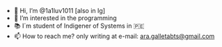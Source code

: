 - 👋 Hi, I’m @1a1luv1011 [also in Ig]
- 👀 I’m interested in the programming 
- 📚 I´m student of Indigener of Systems in 🇵🇪
- 📫 How to reach me? only writing at e-mail: ara.galletabts@gmail.com

<!---
1a1luv1011/1a1luv1011 is a ✨ special ✨ repository because its `README.md` (this file) appears on your GitHub profile.
You can click the Preview link to take a look at your changes.
--->
